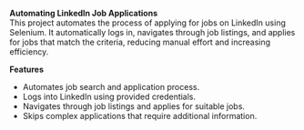 **Automating LinkedIn Job Applications** <br>
This project automates the process of applying for jobs on LinkedIn using Selenium. It automatically logs in, navigates through job listings, and applies for jobs that match the criteria, reducing manual effort and increasing efficiency.

**Features**
- Automates job search and application process.
- Logs into LinkedIn using provided credentials.
- Navigates through job listings and applies for suitable jobs.
- Skips complex applications that require additional information.
